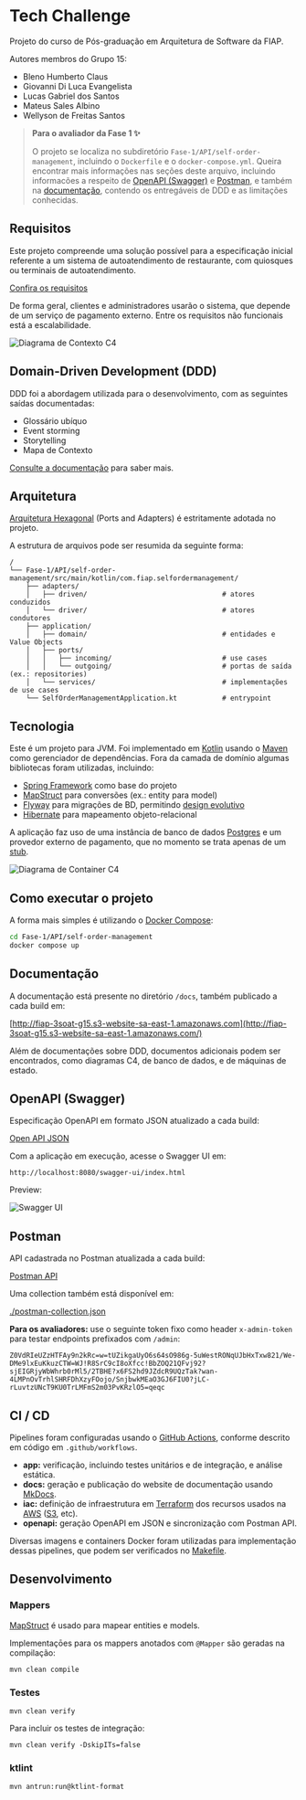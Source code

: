 # Tech Challenge

Projeto do curso de Pós-graduação em Arquitetura de Software da FIAP.

Autores membros do Grupo 15:

- Bleno Humberto Claus
- Giovanni Di Luca Evangelista
- Lucas Gabriel dos Santos
- Mateus Sales Albino
- Wellyson de Freitas Santos

> **Para o avaliador da Fase 1 ✨**
> 
> O projeto se localiza no subdiretório `Fase-1/API/self-order-management`, incluindo o `Dockerfile` e o `docker-compose.yml`. Queira encontrar mais informações nas seções deste arquivo, incluindo informacões a respeito de [OpenAPI (Swagger)](#openapi-swagger) e [Postman](#postman), e também na [documentação](#documentação), contendo os entregáveis de DDD e as limitações conhecidas.

## Requisitos

Este projeto compreende uma solução possível para a especificação inicial referente a um sistema de autoatendimento de restaurante, com quiosques ou terminais de autoatendimento.

[Confira os requisitos](docs/requirements.md)

De forma geral, clientes e administradores usarão o sistema, que depende de um serviço de pagamento externo. Entre os requisitos não funcionais está a escalabilidade.

![Diagrama de Contexto C4](docs/diagrams/c4-context.png)

## Domain-Driven Development (DDD)

DDD foi a abordagem utilizada para o desenvolvimento, com as seguintes saídas documentadas:

- Glossário ubíquo
- Event storming
- Storytelling
- Mapa de Contexto

[Consulte a documentação](#documentação) para saber mais.

## Arquitetura

[Arquitetura Hexagonal](https://alistair.cockburn.us/hexagonal-architecture) (Ports and Adapters) é estritamente adotada no projeto.

A estrutura de arquivos pode ser resumida da seguinte forma:

```
/
└── Fase-1/API/self-order-management/src/main/kotlin/com.fiap.selfordermanagement/
    ├── adapters/
    │   ├── driven/                                 # atores conduzidos
    │   └── driver/                                 # atores condutores
    ├── application/
    │   ├── domain/                                 # entidades e Value Objects
    │   ├── ports/
    │   │   ├── incoming/                           # use cases
    │   │   └── outgoing/                           # portas de saída (ex.: repositories)
    │   └── services/                               # implementações de use cases 
    └── SelfOrderManagementApplication.kt           # entrypoint
```

## Tecnologia

Este é um projeto para JVM. Foi implementado em [Kotlin](https://kotlinlang.org) usando o [Maven](https://maven.apache.org) como gerenciador de dependências. Fora da camada de domínio algumas bibliotecas foram utilizadas, incluindo:

- [Spring Framework](https://spring.io) como base do projeto
- [MapStruct](https://mapstruct.org) para conversões (ex.: entity para model)
- [Flyway](https://flywaydb.org) para migrações de BD, permitindo [design evolutivo](https://martinfowler.com/articles/evodb.html)
- [Hibernate](https://hibernate.org) para mapeamento objeto-relacional

A aplicação faz uso de uma instância de banco de dados [Postgres](https://www.postgresql.org) e um provedor externo de pagamento, que no momento se trata apenas de um [stub](https://martinfowler.com/eaaCatalog/serviceStub.html).

![Diagrama de Container C4](docs/diagrams/c4-container.png)

## Como executar o projeto

A forma mais simples é utilizando o [Docker Compose](https://docs.docker.com/compose):

```bash
cd Fase-1/API/self-order-management
docker compose up
```

## Documentação

A documentação está presente no diretório `/docs`, também publicado a cada build em:

[http://fiap-3soat-g15.s3-website-sa-east-1.amazonaws.com](http://fiap-3soat-g15.s3-website-sa-east-1.amazonaws.com/)

Além de documentações sobre DDD, documentos adicionais podem ser encontrados, como diagramas C4, de banco de dados, e de máquinas de estado.

## OpenAPI (Swagger)

Especificação OpenAPI em formato JSON atualizado a cada build:

[Open API JSON](http://fiap-3soat-g15.s3-website-sa-east-1.amazonaws.com/openapi.json)

Com a aplicação em execução, acesse o Swagger UI em:

```
http://localhost:8080/swagger-ui/index.html
```

Preview:

![Swagger UI](docs/img/swagger-ui.png)

## Postman

API cadastrada no Postman atualizada a cada build:

[Postman API](https://fiap-3soat-g15.postman.co/workspace/tech-challenge~febf1412-7ce2-4cb4-8bca-50f4fdd3a479/api/c77ec61d-c410-443e-92f7-c204be16083b?action=share&creator=12986472)

Uma collection também está disponível em:

[./postman-collection.json](postman-collection.json)

**Para os avaliadores:** use o seguinte token fixo como header `x-admin-token` para testar endpoints prefixados com `/admin`:

```
Z0VdRIeUZzHTFAy9n2kRc=w=tUZikgaUyO6s64sO986g-5uWestRONqUJbHxTxw821/We-DMe9lxEuKkuzCTW=WJ!R8SrC9cI8oXfcc!BbZOQ21QFvj92?sjEIGRjyWbWhrb0rMl5/2TBHE?x6FS2hd9JZdcR9UQzTak?wan-4LMPnOvTrhlSHRFDhXzyFOojo/SnjbwkMEaO3GJ6FIU0?jLC-rLuvtzUNcT9KU0TrLMFmS2m03PvKRzlO5=qeqc

```

## CI / CD

Pipelines foram configuradas usando o [GitHub Actions](https://github.com/features/actions), conforme descrito em código em `.github/workflows`.

- **app:** verificação, incluindo testes unitários e de integração, e análise estática.
- **docs:** geração e publicação do website de documentação usando [MkDocs](https://www.mkdocs.org/).
- **iac:** definição de infraestrutura em [Terraform](https://www.terraform.io) dos recursos usados na [AWS](https://aws.amazon.com) ([S3](https://docs.aws.amazon.com/AmazonS3/latest/userguide/WebsiteHosting.html), etc).
- **openapi:** geração OpenAPI em JSON e sincronização com Postman API.

Diversas imagens e containers Docker foram utilizadas para implementação dessas pipelines, que podem ser verificados no [Makefile](Makefile).

## Desenvolvimento

### Mappers

[MapStruct](https://mapstruct.org) é usado para mapear entities e models.

Implementaçōes para os mappers anotados com `@Mapper` são geradas na compilação:

```
mvn clean compile
```

### Testes

```
mvn clean verify
```

Para incluir os testes de integração:

```
mvn clean verify -DskipITs=false
```

### ktlint

```
mvn antrun:run@ktlint-format
```
